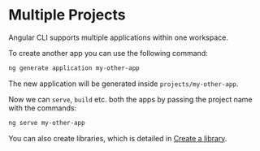 # Multiple Projects

Angular CLI supports multiple applications within one workspace.

To create another app you can use the following command:
```sh
ng generate application my-other-app
```

The new application will be generated inside `projects/my-other-app`.

Now we can `serve`, `build` etc. both the apps by passing the project name with the commands:

```sh
ng serve my-other-app
```

You can also create libraries, which is detailed in [Create a library](stories/create-library).